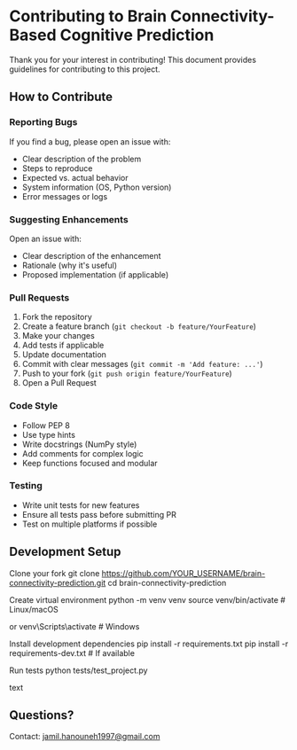 # Contributing to Brain Connectivity-Based Cognitive Prediction

Thank you for your interest in contributing! This document provides guidelines for contributing to this project.

## How to Contribute

### Reporting Bugs

If you find a bug, please open an issue with:
- Clear description of the problem
- Steps to reproduce
- Expected vs. actual behavior
- System information (OS, Python version)
- Error messages or logs

### Suggesting Enhancements

Open an issue with:
- Clear description of the enhancement
- Rationale (why it's useful)
- Proposed implementation (if applicable)

### Pull Requests

1. Fork the repository
2. Create a feature branch (`git checkout -b feature/YourFeature`)
3. Make your changes
4. Add tests if applicable
5. Update documentation
6. Commit with clear messages (`git commit -m 'Add feature: ...'`)
7. Push to your fork (`git push origin feature/YourFeature`)
8. Open a Pull Request

### Code Style

- Follow PEP 8
- Use type hints
- Write docstrings (NumPy style)
- Add comments for complex logic
- Keep functions focused and modular

### Testing

- Write unit tests for new features
- Ensure all tests pass before submitting PR
- Test on multiple platforms if possible

## Development Setup
Clone your fork
git clone https://github.com/YOUR_USERNAME/brain-connectivity-prediction.git
cd brain-connectivity-prediction

Create virtual environment
python -m venv venv
source venv/bin/activate # Linux/macOS

or
venv\Scripts\activate # Windows

Install development dependencies
pip install -r requirements.txt
pip install -r requirements-dev.txt # If available

Run tests
python tests/test_project.py

text

## Questions?

Contact: jamil.hanouneh1997@gmail.com
